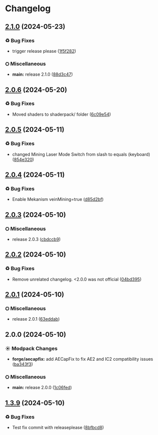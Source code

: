 # Changelog

## [2.1.0](https://github.com/kirbyevanj/nicks-modern-classic-modpack/compare/forge-v2.0.6...forge-v2.1.0) (2024-05-23)


### ♻ Bug Fixes

* trigger release please ([1f5f282](https://github.com/kirbyevanj/nicks-modern-classic-modpack/commit/1f5f2822809703f9b50cf9a9aa5f8b55a67704a2))


### ⛭ Miscellaneous

* **main:** release 2.1.0 ([88d3c47](https://github.com/kirbyevanj/nicks-modern-classic-modpack/commit/88d3c47e62f917a249c4d94efd05c9bcad28d2ff))

## [2.0.6](https://github.com/kirbyevanj/nicks-modern-classic-modpack/compare/forge-v2.0.5...forge-v2.0.6) (2024-05-20)


### ♻ Bug Fixes

* Moved shaders to shaderpack/ folder ([6c09e54](https://github.com/kirbyevanj/nicks-modern-classic-modpack/commit/6c09e5420a679e571db094deecba426b687b6c03))

## [2.0.5](https://github.com/kirbyevanj/nicks-modern-classic-modpack/compare/forge-v2.0.4...forge-v2.0.5) (2024-05-11)


### ♻ Bug Fixes

* changed Mining Laser Mode Switch from slash to equals (keyboard) ([854e320](https://github.com/kirbyevanj/nicks-modern-classic-modpack/commit/854e320cf297c4efcb621dc3d48dfe018dcf47cc))

## [2.0.4](https://github.com/kirbyevanj/nicks-modern-classic-modpack/compare/forge-v2.0.3...forge-v2.0.4) (2024-05-11)


### ♻ Bug Fixes

* Enable Mekanism veinMining=true ([d85d2bf](https://github.com/kirbyevanj/nicks-modern-classic-modpack/commit/d85d2bfe8554246042cbc7d6ff2aa99f5d21348c))

## [2.0.3](https://github.com/kirbyevanj/nicks-modern-classic-modpack/compare/forge-v2.0.2...forge-v2.0.3) (2024-05-10)


### ⛭ Miscellaneous

* release 2.0.3 ([cbdccb9](https://github.com/kirbyevanj/nicks-modern-classic-modpack/commit/cbdccb934e865b6c6ea003483ede6f9a4f30565a))

## [2.0.2](https://github.com/kirbyevanj/nicks-modern-classic-modpack/compare/forge-v2.0.1...forge-v2.0.2) (2024-05-10)


### ♻ Bug Fixes

* Remove unrelated changelog. &lt;2.0.0 was not official ([04bd395](https://github.com/kirbyevanj/nicks-modern-classic-modpack/commit/04bd3952c6b7ad1e3918842b211191155a3d8c30))

## [2.0.1](https://github.com/kirbyevanj/nicks-modern-classic-modpack/compare/forge-v2.0.0...forge-v2.0.1) (2024-05-10)


### ⛭ Miscellaneous

* release 2.0.1 ([63eddab](https://github.com/kirbyevanj/nicks-modern-classic-modpack/commit/63eddabf2e5f160444cc3948cdf1e1a75d9df259))

## 2.0.0 (2024-05-10)


### ☀ Modpack Changes

* **forge/aecapfix:** add AECapFix to fix AE2 and IC2 compatibility issues ([ba343f3](https://github.com/kirbyevanj/nicks-modern-classic-modpack/commit/ba343f37b22f4f0daa675bc6e5ebe2d22eed9464))


### ⛭ Miscellaneous

* **main:** release 2.0.0 ([1c06fed](https://github.com/kirbyevanj/nicks-modern-classic-modpack/commit/1c06fedf42c572cebcfc5675dce2e25dc2833246))

## [1.3.9](https://github.com/kirbyevanj/nicks-modern-classic-modpack/compare/forge-v1.3.8...forge-v1.3.9) (2024-05-10)


### ♻ Bug Fixes

* Test fix commit with releaseplease ([8bfbcd8](https://github.com/kirbyevanj/nicks-modern-classic-modpack/commit/8bfbcd8bd64da387f58e2b0e2a6ea34531b42bad))
